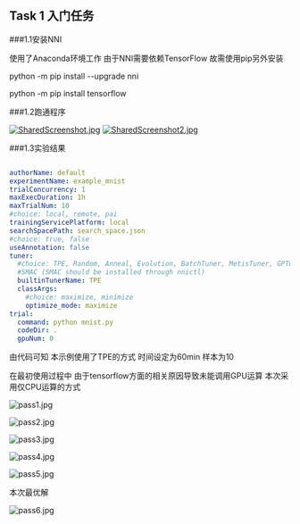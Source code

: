 ## Task 1 入门任务


###1.1安装NNI


使用了Anaconda环境工作 由于NNI需要依赖TensorFlow 故需使用pip另外安装

python -m pip install --upgrade nni

python -m pip install tensorflow


###1.2跑通程序

[![SharedScreenshot.jpg](https://photo.mxpkx.com/images/2021/01/04/SharedScreenshot.jpg)](https://photo.mxpkx.com/image/NPfh)
[![SharedScreenshot2.jpg](https://photo.mxpkx.com/images/2021/01/04/SharedScreenshot2.jpg)](https://photo.mxpkx.com/image/NLBA)


###1.3实验结果

```yaml

authorName: default
experimentName: example_mnist
trialConcurrency: 1
maxExecDuration: 1h
maxTrialNum: 10
#choice: local, remote, pai
trainingServicePlatform: local
searchSpacePath: search_space.json
#choice: true, false
useAnnotation: false
tuner:
  #choice: TPE, Random, Anneal, Evolution, BatchTuner, MetisTuner, GPTuner
  #SMAC (SMAC should be installed through nnictl)
  builtinTunerName: TPE
  classArgs:
    #choice: maximize, minimize
    optimize_mode: maximize
trial:
  command: python mnist.py
  codeDir: .
  gpuNum: 0

```

由代码可知 本示例使用了TPE的方式 时间设定为60min 样本为10

在最初使用过程中 由于tensorflow方面的相关原因导致未能调用GPU运算 本次采用仅CPU运算的方式


![pass1.jpg](https://photo.mxpkx.com/images/2021/01/04/pass1.jpg)

![pass2.jpg](https://photo.mxpkx.com/images/2021/01/04/pass2.jpg)

![pass3.jpg](https://photo.mxpkx.com/images/2021/01/04/pass3.jpg)

![pass4.jpg](https://photo.mxpkx.com/images/2021/01/04/pass4.jpg)

![pass5.jpg](https://photo.mxpkx.com/images/2021/01/04/pass5.jpg)


本次最优解

![pass6.jpg](https://photo.mxpkx.com/images/2021/01/04/pass6.jpg)



